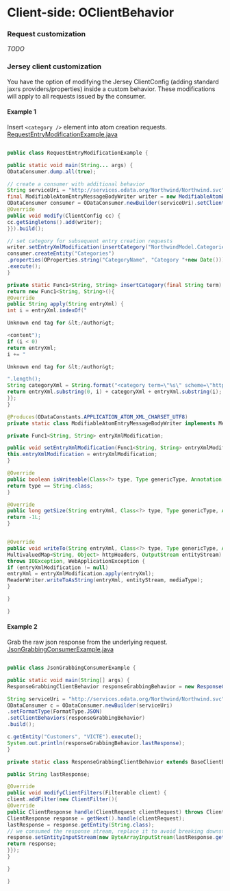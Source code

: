 # Client-side: OClientBehavior #

### Request customization ###
_TODO_

### Jersey client customization ###
You have the option of modifying the Jersey ClientConfig (adding standard jaxrs providers/properties) inside a custom behavior.  These modifications will apply to all requests issued by the consumer.

#### Example 1 ####
Insert `<category />` element into atom creation requests. [RequestEntryModificationExample.java](http://code.google.com/p/odata4j/source/browse/odata4j-core/src/test/java/org/odata4j/examples/consumer/RequestEntryModificationExample.java)

```java

public class RequestEntryModificationExample {

public static void main(String... args) {
ODataConsumer.dump.all(true);

// create a consumer with additional behavior
String serviceUri = "http://services.odata.org/Northwind/Northwind.svc";
final ModifiableAtomEntryMessageBodyWriter writer = new ModifiableAtomEntryMessageBodyWriter();
ODataConsumer consumer = ODataConsumer.newBuilder(serviceUri).setClientBehaviors(new BaseClientBehavior(){
@Override
public void modify(ClientConfig cc) {
cc.getSingletons().add(writer);
}}).build();

// set category for subsequent entry creation requests
writer.setEntryXmlModification(insertCategory("NorthwindModel.Categories"));
consumer.createEntity("Categories")
.properties(OProperties.string("CategoryName", "Category "+new Date()))
.execute();
}

private static Func1<String, String> insertCategory(final String term) {
return new Func1<String, String>(){
@Override
public String apply(String entryXml) {
int i = entryXml.indexOf("

Unknown end tag for &lt;/author&gt;

<content");
if (i < 0)
return entryXml;
i += "

Unknown end tag for &lt;/author&gt;

".length();
String categoryXml = String.format("<category term=\"%s\" scheme=\"http://schemas.microsoft.com/ado/2007/08/dataservices/scheme\"/>", term);
return entryXml.substring(0, i) + categoryXml + entryXml.substring(i);
}};
}

@Produces(ODataConstants.APPLICATION_ATOM_XML_CHARSET_UTF8)
private static class ModifiableAtomEntryMessageBodyWriter implements MessageBodyWriter<String> {

private Func1<String, String> entryXmlModification;

public void setEntryXmlModification(Func1<String, String> entryXmlModification) {
this.entryXmlModification = entryXmlModification;
}

@Override
public boolean isWriteable(Class<?> type, Type genericType, Annotation[] annotations, MediaType mediaType) {
return type == String.class;
}

@Override
public long getSize(String entryXml, Class<?> type, Type genericType, Annotation[] annotations, MediaType mediaType) {
return -1L;
}


@Override
public void writeTo(String entryXml, Class<?> type, Type genericType, Annotation[] annotations, MediaType mediaType,
MultivaluedMap<String, Object> httpHeaders, OutputStream entityStream)
throws IOException, WebApplicationException {
if (entryXmlModification != null)
entryXml = entryXmlModification.apply(entryXml);
ReaderWriter.writeToAsString(entryXml, entityStream, mediaType);
}

}

}
```

#### Example 2 ####
Grab the raw json response from the underlying request. [JsonGrabbingConsumerExample.java](http://code.google.com/p/odata4j/source/browse/odata4j-core/src/test/java/org/odata4j/examples/consumer/JsonGrabbingConsumerExample.java)

```java

public class JsonGrabbingConsumerExample {

public static void main(String[] args) {
ResponseGrabbingClientBehavior responseGrabbingBehavior = new ResponseGrabbingClientBehavior();

String serviceUri = "http://services.odata.org/Northwind/Northwind.svc";
ODataConsumer c = ODataConsumer.newBuilder(serviceUri)
.setFormatType(FormatType.JSON)
.setClientBehaviors(responseGrabbingBehavior)
.build();

c.getEntity("Customers", "VICTE").execute();
System.out.println(responseGrabbingBehavior.lastResponse);
}

private static class ResponseGrabbingClientBehavior extends BaseClientBehavior {

public String lastResponse;

@Override
public void modifyClientFilters(Filterable client) {
client.addFilter(new ClientFilter(){
@Override
public ClientResponse handle(ClientRequest clientRequest) throws ClientHandlerException {
ClientResponse response = getNext().handle(clientRequest);
lastResponse = response.getEntity(String.class);
// we consumed the response stream, replace it to avoid breaking downstream processing
response.setEntityInputStream(new ByteArrayInputStream(lastResponse.getBytes()));
return response;
}});
}

}

}
```